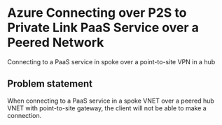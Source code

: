 # Azure Connecting over P2S to Private Link PaaS Service over a Peered Network
Connecting to a PaaS service in spoke over a point-to-site VPN in a hub

## Problem statement

When connecting to a PaaS service in a spoke VNET over a peered hub VNET with point-to-site gateway, the client will not be able to make a connection.
